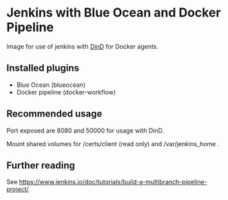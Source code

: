 # Jenkins with Blue Ocean and Docker Pipeline

Image for use of jenkins with [DinD](https://hub.docker.com/_/docker) for Docker agents.

## Installed plugins

- Blue Ocean (blueocean)
- Docker pipeline (docker-workflow)

## Recommended usage

Port exposed are 8080 and 50000 for usage with DinD.

Mount shared volumes for /certs/client (read only) and /var/jenkins_home .

## Further reading

See https://www.jenkins.io/doc/tutorials/build-a-multibranch-pipeline-project/